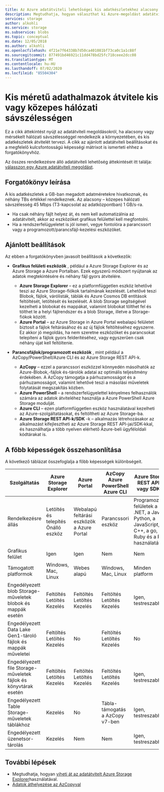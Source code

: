 ```yaml
---
title: Az Azure adatátviteli lehetőségei kis adatkészletekhez alacsony – közepes hálózati sávszélességgel | Microsoft Docs
description: Megtudhatja, hogyan választhat ki Azure-megoldást adatátvitelre, ha alacsony vagy közepes sávszélességgel rendelkezik a környezetében, és a kis adatkészletek átvitelét tervezi.
services: storage
author: alkohli
ms.service: storage
ms.subservice: blobs
ms.topic: conceptual
ms.date: 12/05/2018
ms.author: alkohli
ms.openlocfilehash: 4f21e7f64338b7d50ca401081bf73ca0c1a1c88f
ms.sourcegitcommit: 877491bd46921c11dd478bd25fc718ceee2dcc08
ms.translationtype: MT
ms.contentlocale: hu-HU
ms.lasthandoff: 07/02/2020
ms.locfileid: "85504304"
---
```

# <a name="data-transfer-for-small-datasets-with-low-to-moderate-network-bandwidth"></a>Kis méretű adathalmazok átvitele kis vagy közepes hálózati sávszélességen
 
Ez a cikk áttekintést nyújt az adatátviteli megoldásokról, ha alacsony vagy mérsékelt hálózati sávszélességgel rendelkezik a környezetében, és kis adatkészletek átvitelét tervezi. A cikk az ajánlott adatátviteli beállításokat és a megfelelő kulcsfontosságú képességi mátrixot is ismerteti ehhez a forgatókönyvhöz.

Az összes rendelkezésre álló adatátviteli lehetőség áttekintését itt találja: [válasszon egy Azure adatátviteli megoldást](storage-choose-data-transfer-solution.md).

## <a name="scenario-description"></a>Forgatókönyv leírása

A kis adatkészletek a GB-ban megadott adatméretekre hivatkoznak, és néhány TBs értékkel rendelkeznek. Az alacsony – közepes hálózati sávszélesség 45 Mbps (T3-kapcsolat az adatközpontban) 1 GB/s-ra.

- Ha csak néhány fájlt helyez át, és nem kell automatizálnia az adatátvitelt, akkor az eszközöket grafikus felülettel kell megfontolni.
- Ha a rendszerfelügyeletet is jól ismeri, vegye fontolóra a parancssort vagy a programozott/parancsfájl-kezelési eszközöket.

## <a name="recommended-options"></a>Ajánlott beállítások

Az ebben a forgatókönyvben javasolt beállítások a következők:

- **Grafikus felületi eszközök** , például a Azure Storage Explorer és az Azure Storage a Azure Portalban. Ezek egyszerű módszert nyújtanak az adatok megtekintésére és néhány fájl gyors átvitelére.

    - **Azure Storage Explorer** – ez a platformfüggetlen eszköz lehetővé teszi az Azure Storage-fiókok tartalmának kezelését. Lehetővé teszi Blobok, fájlok, várólisták, táblák és Azure Cosmos DB entitások feltöltését, letöltését és kezelését. A blob Storage segítségével kezelheti a blobokat és mappákat, valamint blobokat tölthet fel és tölthet le a helyi fájlrendszer és a blob Storage, illetve a Storage-fiókok között.
    - **Azure Portal** – az Azure Storage in Azure Portal webalapú felületet biztosít a fájlok feltárásához és az új fájlok feltöltéséhez egyszerre. Ez akkor jó megoldás, ha nem szeretne eszközöket és parancsokat telepíteni a fájlok gyors felderítéséhez, vagy egyszerűen csak néhány újat kell feltöltenie.

- **Parancsfájlok/programozott eszközök** , mint például a AzCopy/PowerShell/Azure CLI és az Azure Storage REST API-k.

    - **AzCopy** – ezzel a parancssori eszközzel könnyedén másolhatók az Azure-Blobok,-fájlok és-tárolók adatai az optimális teljesítmény érdekében. A AzCopy támogatja a párhuzamosságot és a párhuzamosságot, valamint lehetővé teszi a másolási műveletek folytatását megszakítás közben.
    - **Azure PowerShell** – a rendszerfelügyelettel kényelmes felhasználók számára az adatok átviteléhez használja a Azure PowerShell Azure Storage modulját.
    - **Azure CLI** – ezen platformfüggetlen eszköz használatával kezelheti az Azure-szolgáltatásokat, és feltöltheti az Azure Storage-ba.
    - **Azure Storage REST API-k/SDK** -k – alkalmazás létrehozásakor az alkalmazást kifejlesztheti az Azure Storage REST API-jai/SDK-kkal, és használhatja a több nyelven elérhető Azure-beli ügyféloldali kódtárakat is.


## <a name="comparison-of-key-capabilities"></a>A főbb képességek összehasonlítása

A következő táblázat összefoglalja a főbb képességek különbségeit.

| Szolgáltatás | Azure Storage Explorer | Azure Portal | AzCopy<br>Azure PowerShell<br>Azure CLI | Azure Storage REST API-k vagy SDK-k |
|---------|------------------------|--------------|-----------------------------------------|---------------------------------|
| Rendelkezésre állás | Letöltés és telepítés <br>Önálló eszköz | Webalapú feltárási eszközök a Azure Portal | Parancssori eszköz |Programozható felületek a .NET, a Java, a Python, a JavaScript, a C++, a go, a Ruby és a PHP használatával |
| Grafikus felület | Igen | Igen | Nem | Nem |
| Támogatott platformok | Windows, Mac, Linux | Webes alapú |Windows, Mac, Linux |Minden platform |
| Engedélyezett blob Storage-műveletek<br>blobok és mappák esetén | Feltöltés<br>Letöltés<br>Kezelés | Feltöltés<br>Letöltés<br>Kezelés |Feltöltés<br>Letöltés<br>Kezelés | Igen, testreszabható |
| Engedélyezett Data Lake Gen1-tároló<br>fájlok és mappák műveletei | Feltöltés<br>Letöltés<br>Kezelés | No |Feltöltés<br>Letöltés<br>Kezelés                   | No |
| Engedélyezett file Storage-műveletek<br>fájlok és könyvtárak esetén | Feltöltés<br>Letöltés<br>Kezelés | Feltöltés<br>Letöltés<br>Kezelés   |Feltöltés<br>Letöltés<br>Kezelés | Igen, testreszabható |
| Engedélyezett Table Storage-műveletek<br>táblákhoz |Kezelés | No |Tábla-támogatás a AzCopy v7-ben |Igen, testreszabható|
| Engedélyezett üzenetsor-tárolás | Kezelés | Nem  |Nem | Igen, testreszabható|


## <a name="next-steps"></a>További lépések

- Megtudhatja, hogyan [viheti át az adatátvitelt Azure Storage Explorer](https://docs.microsoft.com/azure/machine-learning/team-data-science-process/move-data-to-azure-blob-using-azure-storage-explorer)használatával.
- [Adatok áthelyezése az AzCopyval](https://docs.microsoft.com/azure/storage/common/storage-use-azcopy-v10)

